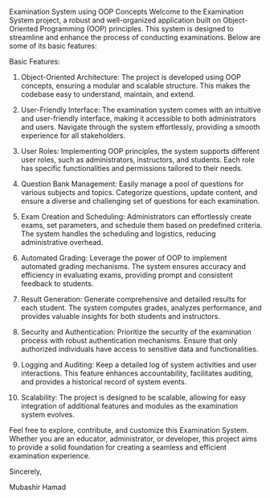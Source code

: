 Examination System using OOP Concepts
Welcome to the Examination System project, a robust and well-organized application built on Object-Oriented Programming (OOP) principles. This system is designed to streamline and enhance the process of conducting examinations. Below are some of its basic features:

Basic Features:
1. Object-Oriented Architecture: The project is developed using OOP concepts, ensuring a modular and scalable structure. This makes the codebase easy to understand, maintain, and extend.

2. User-Friendly Interface: The examination system comes with an intuitive and user-friendly interface, making it accessible to both administrators and users. Navigate through the system effortlessly, providing a smooth experience for all stakeholders.

3. User Roles: Implementing OOP principles, the system supports different user roles, such as administrators, instructors, and students. Each role has specific functionalities and permissions tailored to their needs.

4. Question Bank Management: Easily manage a pool of questions for various subjects and topics. Categorize questions, update content, and ensure a diverse and challenging set of questions for each examination.

5. Exam Creation and Scheduling: Administrators can effortlessly create exams, set parameters, and schedule them based on predefined criteria. The system handles the scheduling and logistics, reducing administrative overhead.

6. Automated Grading: Leverage the power of OOP to implement automated grading mechanisms. The system ensures accuracy and efficiency in evaluating exams, providing prompt and consistent feedback to students.

7. Result Generation: Generate comprehensive and detailed results for each student. The system computes grades, analyzes performance, and provides valuable insights for both students and instructors.

8. Security and Authentication: Prioritize the security of the examination process with robust authentication mechanisms. Ensure that only authorized individuals have access to sensitive data and functionalities.

9. Logging and Auditing: Keep a detailed log of system activities and user interactions. This feature enhances accountability, facilitates auditing, and provides a historical record of system events.

10. Scalability: The project is designed to be scalable, allowing for easy integration of additional features and modules as the examination system evolves.

Feel free to explore, contribute, and customize this Examination System. Whether you are an educator, administrator, or developer, this project aims to provide a solid foundation for creating a seamless and efficient examination experience.

Sincerely,

Mubashir Hamad
